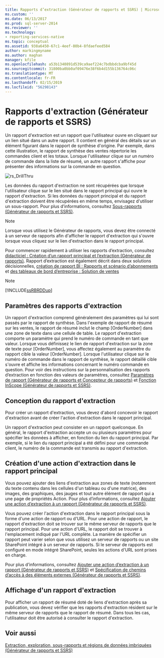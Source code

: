 ```yaml
---
title: Rapports d’extraction (Générateur de rapports et SSRS) | Microsoft Docs
ms.custom: ''
ms.date: 06/13/2017
ms.prod: sql-server-2014
ms.reviewer: ''
ms.technology:
- reporting-services-native
ms.topic: conceptual
ms.assetid: 938a6450-67c1-4eef-80b4-8fdaefeed584
author: markingmyname
ms.author: maghan
manager: kfile
ms.openlocfilehash: a53b1340891d539ca9aef224c7bdbbdcba9bf45d
ms.sourcegitcommit: 31800ba0bb0af09476e38f6b4d155b136764c06c
ms.translationtype: MT
ms.contentlocale: fr-FR
ms.lasthandoff: 02/15/2019
ms.locfileid: "56298143"
---
```

# <a name="drillthrough-reports-report-builder-and-ssrs"></a>Rapports d'extraction (Générateur de rapports et SSRS)
  Un rapport d'extraction est un rapport que l'utilisateur ouvre en cliquant sur un lien situé dans un autre rapport. Il contient en général des détails sur un élément figurant dans le rapport de synthèse d'origine. Par exemple, dans cette illustration, le rapport de synthèse des ventes répertorie les commandes client et les totaux. Lorsque l'utilisateur clique sur un numéro de commande dans la liste de résumé, un autre rapport s'affiche pour présenter des informations sur la commande en question.  
  
 ![rs_DrillThru](../media/rs-drillthru.gif "rs_DrillThru")  
  
 Les données du rapport d'extraction ne sont récupérées que lorsque l'utilisateur clique sur le lien situé dans le rapport principal qui ouvre le rapport d'extraction. Si les données du rapport principal et du rapport d'extraction doivent être récupérées en même temps, envisagez d'utiliser un sous-rapport. Pour plus d’informations, consultez [Sous-rapports &#40;Générateur de rapports et SSRS&#41;](subreports-report-builder-and-ssrs.md).  
  
> [!NOTE]  
>  Lorsque vous utilisez le Générateur de rapports, vous devez être connecté à un serveur de rapports afin d'afficher le rapport d'extraction qui s'ouvre lorsque vous cliquez sur le lien d'extraction dans le rapport principal.  
  
 Pour commencer rapidement à utiliser les rapports d’extraction, consultez [didacticiel : Création d’un rapport principal et l’extraction &#40;Générateur de rapports&#41;](../tutorial-creating-drillthrough-and-main-reports-report-builder.md). Rapport d’extraction est également décrit dans deux solutions décisionnelles, [création de rapport BI : Rapports et scénario d’abonnements](https://technet.microsoft.com/bi/ff769487.aspx) et [des tableaux de bord d’entreprise : Solution de ventes](https://technet.microsoft.com/bi/ff643005.aspx)  
  
> [!NOTE]  
>  [!INCLUDE[ssRBRDDup](../../includes/ssrbrddup-md.md)]  
  
## <a name="parameters-in-drillthrough-reports"></a>Paramètres des rapports d'extraction  
 Un rapport d'extraction comprend généralement des paramètres qui lui sont passés par le rapport de synthèse. Dans l'exemple de rapport de résumé sur les ventes, le rapport de résumé inclut le champ [OrderNumber] dans une zone de texte dans une cellule de table. Le rapport d'extraction comporte un paramètre qui prend le numéro de commande en tant que valeur. Lorsque vous définissez le lien de rapport d'extraction sur la zone de texte pour [OrderNumber], vous affectez également au paramètre du rapport cible la valeur [OrderNumber]. Lorsque l'utilisateur clique sur le numéro de commande dans le rapport de synthèse, le rapport détaillé cible s'ouvre et affiche les informations concernant le numéro commande en question. Pour voir des instructions sur la personnalisation des rapports d’extraction en fonction des valeurs de paramètres, consultez [Paramètres de rapport &#40;Générateur de rapports et Concepteur de rapports&#41;](report-parameters-report-builder-and-report-designer.md) et [Fonction InScope &#40;Générateur de rapports et SSRS&#41;](report-builder-functions-inscope-function.md).  
  
## <a name="designing-the-drillthrough-report"></a>Conception du rapport d'extraction  
 Pour créer un rapport d'extraction, vous devez d'abord concevoir le rapport d'extraction avant de créer l'action d'extraction dans le rapport principal.  
  
 Un rapport d'extraction peut consister en un rapport quelconque. En général, le rapport d'extraction accepte un ou plusieurs paramètres pour spécifier les données à afficher, en fonction du lien du rapport principal. Par exemple, si le lien du rapport principal a été défini pour une commande client, le numéro de la commande est transmis au rapport d'extraction.  
  
## <a name="creating-a-drillthrough-action-in-the-main-report"></a>Création d'une action d'extraction dans le rapport principal  
 Vous pouvez ajouter des liens d'extraction aux zones de texte (notamment du texte contenu dans les cellules d'un tableau ou d'une matrice), des images, des graphiques, des jauges et tout autre élément de rapport qui a une page de propriétés Action. Pour plus d’informations, consultez [Ajouter une action d’extraction à un rapport &#40;Générateur de rapports et SSRS&#41;](add-a-drillthrough-action-on-a-report-report-builder-and-ssrs.md).  
  
 Vous pouvez créer l'action d'extraction dans le rapport principal sous la forme d'une action de rapport ou d'URL. Pour une action de rapport, le rapport d'extraction doit se trouver sur le même serveur de rapports que le rapport principal. Pour une action d'URL, le rapport doit se trouver à l'emplacement indiqué par l'URL complète. La manière de spécifier un rapport peut varier selon que vous utilisez un serveur de rapports ou un site SharePoint intégré à un serveur de rapports. Si le serveur de rapports est configuré en mode intégré SharePoint, seules les actions d'URL sont prises en charge.  
  
 Pour plus d’informations, consultez [Ajouter une action d’extraction à un rapport &#40;Générateur de rapports et SSRS&#41;](add-a-drillthrough-action-on-a-report-report-builder-and-ssrs.md) et [Spécification de chemins d’accès à des éléments externes &#40;Générateur de rapports et SSRS&#41;](specifying-paths-to-external-items-report-builder-and-ssrs.md).  
  
## <a name="viewing-a-drillthrough-report"></a>Affichage d'un rapport d'extraction  
 Pour afficher un rapport de résumé doté de liens d'extraction après sa publication, vous devez vérifier que les rapports d'extraction résident sur le même serveur de rapports que le rapport de résumé. Dans tous les cas, l'utilisateur doit être autorisé à consulter le rapport d'extraction.  
  
## <a name="see-also"></a>Voir aussi  
 [Extraction, exploration, sous-rapports et régions de données imbriquées &#40;Générateur de rapports et SSRS&#41;](drillthrough-drilldown-subreports-and-nested-data-regions.md)  
  
  
